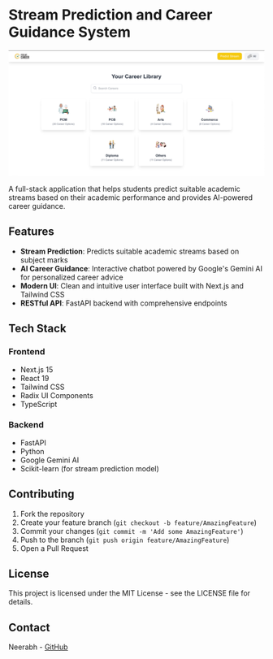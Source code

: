 # Stream Prediction and Career Guidance System

![Project Screenshot](/Assets/Project.png)

A full-stack application that helps students predict suitable academic streams based on their academic performance and provides AI-powered career guidance.

## Features

- **Stream Prediction**: Predicts suitable academic streams based on subject marks
- **AI Career Guidance**: Interactive chatbot powered by Google's Gemini AI for personalized career advice
- **Modern UI**: Clean and intuitive user interface built with Next.js and Tailwind CSS
- **RESTful API**: FastAPI backend with comprehensive endpoints

## Tech Stack

### Frontend

- Next.js 15
- React 19
- Tailwind CSS
- Radix UI Components
- TypeScript

### Backend

- FastAPI
- Python
- Google Gemini AI
- Scikit-learn (for stream prediction model)

## Contributing

1. Fork the repository
2. Create your feature branch (`git checkout -b feature/AmazingFeature`)
3. Commit your changes (`git commit -m 'Add some AmazingFeature'`)
4. Push to the branch (`git push origin feature/AmazingFeature`)
5. Open a Pull Request

## License

This project is licensed under the MIT License - see the LICENSE file for details.

## Contact

Neerabh - [GitHub](https://github.com/Neerabh)
